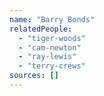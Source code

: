 ```yaml
---
name: "Barry Bonds"
relatedPeople:
  - "tiger-woods"
  - "cam-newton"
  - "ray-lewis"
  - "terry-crews"
sources: []
---
```



